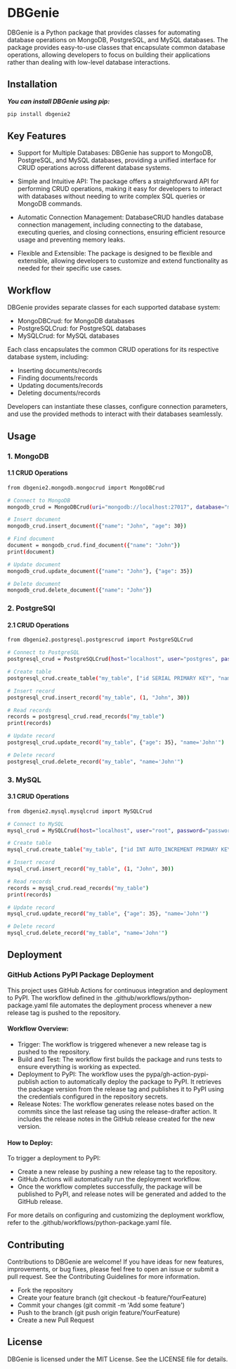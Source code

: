 # DBGenie

DBGenie is a Python package that provides classes for automating database operations on MongoDB, PostgreSQL, and MySQL databases. The package provides easy-to-use classes that encapsulate common database operations, allowing developers to focus on building their applications rather than dealing with low-level database interactions.

## Installation

***You can install DBGenie using pip:***

```bash
pip install dbgenie2
```
## Key Features

- Support for Multiple Databases: DBGenie has support to MongoDB, PostgreSQL, and MySQL databases, providing a unified interface for CRUD operations across different database systems.

- Simple and Intuitive API: The package offers a straightforward API for performing CRUD operations, making it easy for developers to interact with databases without needing to write complex SQL queries or MongoDB commands.

- Automatic Connection Management: DatabaseCRUD handles database connection management, including connecting to the database, executing queries, and closing connections, ensuring efficient resource usage and preventing memory leaks.

- Flexible and Extensible: The package is designed to be flexible and extensible, allowing developers to customize and extend functionality as needed for their specific use cases.

## Workflow
DBGenie provides separate classes for each supported database system:

- MongoDBCrud:  for MongoDB databases
- PostgreSQLCrud: for PostgreSQL databases
- MySQLCrud: for MySQL databases

Each class encapsulates the common CRUD operations for its respective database system, including:

- Inserting documents/records
- Finding documents/records
- Updating documents/records
- Deleting documents/records

Developers can instantiate these classes, configure connection parameters, and use the provided methods to interact with their databases seamlessly.

## Usage
### 1. MongoDB
#### 1.1 CRUD Operations
```bash
from dbgenie2.mongodb.mongocrud import MongoDBCrud

# Connect to MongoDB
mongodb_crud = MongoDBCrud(uri="mongodb://localhost:27017", database="my_database", collection="my_collection")

# Insert document
mongodb_crud.insert_document({"name": "John", "age": 30})

# Find document
document = mongodb_crud.find_document({"name": "John"})
print(document)

# Update document
mongodb_crud.update_document({"name": "John"}, {"age": 35})

# Delete document
mongodb_crud.delete_document({"name": "John"})
```
### 2. PostgreSQl
#### 2.1 CRUD Operations
```bash
from dbgenie2.postgresql.postgrescrud import PostgreSQLCrud

# Connect to PostgreSQL
postgresql_crud = PostgreSQLCrud(host="localhost", user="postgres", password="password", database="my_database")

# Create table
postgresql_crud.create_table("my_table", ["id SERIAL PRIMARY KEY", "name VARCHAR(255)", "age INT"])

# Insert record
postgresql_crud.insert_record("my_table", (1, "John", 30))

# Read records
records = postgresql_crud.read_records("my_table")
print(records)

# Update record
postgresql_crud.update_record("my_table", {"age": 35}, "name='John'")

# Delete record
postgresql_crud.delete_record("my_table", "name='John'")
```
### 3. MySQL
#### 3.1 CRUD Operations
```bash
from dbgenie2.mysql.mysqlcrud import MySQLCrud

# Connect to MySQL
mysql_crud = MySQLCrud(host="localhost", user="root", password="password", database="my_database")

# Create table
mysql_crud.create_table("my_table", ["id INT AUTO_INCREMENT PRIMARY KEY", "name VARCHAR(255)", "age INT"])

# Insert record
mysql_crud.insert_record("my_table", (1, "John", 30))

# Read records
records = mysql_crud.read_records("my_table")
print(records)

# Update record
mysql_crud.update_record("my_table", {"age": 35}, "name='John'")

# Delete record
mysql_crud.delete_record("my_table", "name='John'")
```
## Deployment

### GitHub Actions PyPI Package Deployment
This project uses GitHub Actions for continuous integration and deployment to PyPI. The workflow defined in the .github/workflows/python-package.yaml file automates the deployment process whenever a new release tag is pushed to the repository.

#### Workflow Overview:
- Trigger: The workflow is triggered whenever a new release tag is pushed to the repository.
- Build and Test: The workflow first builds the package and runs tests to ensure everything is working as expected.
- Deployment to PyPI:
The workflow uses the pypa/gh-action-pypi-publish action to automatically deploy the package to PyPI.
It retrieves the package version from the release tag and publishes it to PyPI using the credentials configured in the repository secrets.
- Release Notes:
The workflow generates release notes based on the commits since the last release tag using the release-drafter action.
It includes the release notes in the GitHub release created for the new version.

#### How to Deploy:
To trigger a deployment to PyPI:

- Create a new release by pushing a new release tag to the repository.
- GitHub Actions will automatically run the deployment workflow.
- Once the workflow completes successfully, the package will be published to PyPI, and release notes will be generated and added to the GitHub release.

For more details on configuring and customizing the deployment workflow, refer to the .github/workflows/python-package.yaml file.

## Contributing

Contributions to DBGenie are welcome! If you have ideas for new features, improvements, or bug fixes, please feel free to open an issue or submit a pull request. See the Contributing Guidelines for more information.

- Fork the repository
- Create your feature branch (git checkout -b feature/YourFeature)
- Commit your changes (git commit -m 'Add some feature')
- Push to the branch (git push origin feature/YourFeature)
- Create a new Pull Request

## License
DBGenie is licensed under the MIT License. See the LICENSE file for details.


